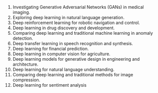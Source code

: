 1. Investigating Generative Adversarial Networks (GANs) in medical imaging.
2. Exploring deep learning in natural language generation.
3. Deep reinforcement learning for robotic navigation and control.
4. Deep learning in drug discovery and development.
5. Comparing deep learning and traditional machine learning in anomaly detection.
6. Deep transfer learning in speech recognition and synthesis.
7. Deep learning for financial prediction.
8. Deep learning in computer vision for agriculture.
9. Deep learning models for generative design in engineering and architecture.
10. Deep learning for natural language understanding.
11. Comparing deep learning and traditional methods for image compression.
12. Deep learning for sentiment analysis